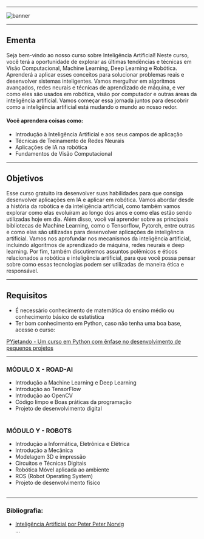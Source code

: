 <hr></hr>

![banner](https://user-images.githubusercontent.com/44483048/205936908-9a6835f2-c9ed-45be-bc81-d9867bc1cf9a.jpg)


<hr></hr>

## Ementa
Seja bem-vindo ao nosso curso sobre Inteligência Artificial! Neste curso, você terá a oportunidade de explorar as últimas tendências e técnicas em Visão Computacional, Machine Learning, Deep Learning e Robótica. Aprenderá a aplicar esses conceitos para solucionar problemas reais e desenvolver sistemas inteligentes. Vamos mergulhar em algoritmos avançados, redes neurais e técnicas de aprendizado de máquina, e ver como eles são usados em robótica, visão por computador e outras áreas da inteligência artificial. Vamos começar essa jornada juntos para descobrir como a inteligência artificial está mudando o mundo ao nosso redor.<br>

#### Você aprendera coisas como:
* Introdução à Inteligência Artificial e aos seus campos de aplicação
* Técnicas de Treinamento de Redes Neurais
* Aplicações de IA na robótica
* Fundamentos de Visão Computacional

<hr></hr>

## Objetivos
Esse curso gratuito ira desenvolver suas habilidades para que consiga desenvolver aplicações em IA e aplicar em robótica. Vamos abordar desde a história da robótica e da inteligência artificial, como também vamos explorar como elas evoluíram ao longo dos anos e como elas estão sendo utilizadas hoje em dia. Além disso, você vai aprender sobre as principais bibliotecas de Machine Learning, como o Tensorflow, Pytorch, entre outras e como elas são utilizadas para desenvolver aplicações de inteligência artificial. Vamos nos aprofundar nos mecanismos da inteligência artificial, incluindo algoritmos de aprendizado de máquina, redes neurais e deep learning. Por fim, também discutiremos assuntos polêmicos e éticos relacionados a robótica e inteligência artificial, para que você possa pensar sobre como essas tecnologias podem ser utilizadas de maneira ética e responsável.

<hr></hr>

## Requisitos
* É necessário conhecimento de matemática do ensino médio ou conhecimento básico de estatística
* Ter bom conhecimento em Python, caso não tenha uma boa base, acesse o curso:

[PYjetando - Um curso em Python com ênfase no desenvolvimento de pequenos projetos](https://github.com/ProlRayder/Pyjetando)

<hr></hr>

### MÓDULO X - ROAD-AI
-	Introdução a Machine Learning e Deep Learning<br>
-	Introdução ao TensorFlow<br>
-	Introdução ao OpenCV<br>
-	Código limpo e Boas práticas da programação<br>
-	Projeto de desenvolvimento digital<br><br>

### MÓDULO Y - ROBOTS
-	Introdução a Informática, Eletrônica e Elétrica<br>
-	Introdução a Mecânica<br>
-	Modelagem 3D e impressão<br>
-	Circuitos e Técnicas Digitais<br>
-	Robótica Móvel aplicada ao ambiente<br>
-	ROS (Robot Operating System)<br>
-	Projeto de desenvolvimento físico<br><br>

<hr></hr>

### Bibliografia:<br>
- [Inteligência Artificial por Peter Peter Norvig](https://www.amazon.com.br/Intelig%C3%AAncia-Artificial-Peter-Norvig/dp/8535237011)<br>
...
